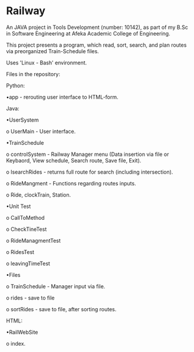 # Railway

An JAVA project in Tools Development (number: 10142), as part of my B.Sc in Software Engineering at Afeka Academic College of Engineering.

This project presents a program, which read, sort, search, and plan routes via preorganized Train-Schedule files.

Uses 'Linux - Bash' environment.

Files in the repository:

Python:

•app - rerouting user interface to HTML-form.

Java:

•UserSystem

   o UserMain - User interface.

•TrainSchedule

   o controlSystem - Railway Manager menu (Data insertion via file or Keybaord, View schedule, Search route, Save file, Exit).
   
   o IsearchRides - returns full route for search (including intersection).
   
   o RideMangment - Functions regarding routes inputs.
   
   o Ride, clockTrain, Station.

•Unit Test

   o CallToMethod
   
   o CheckTineTest
   
   o RideManagmentTest
   
   o RidesTest
   
   o leavingTimeTest

•Files

   o TrainSchedule - Manager input via file.

   o rides - save to file

   o sortRides - save to file, after sorting routes.

HTML:

•RailWebSite 

   o index.

